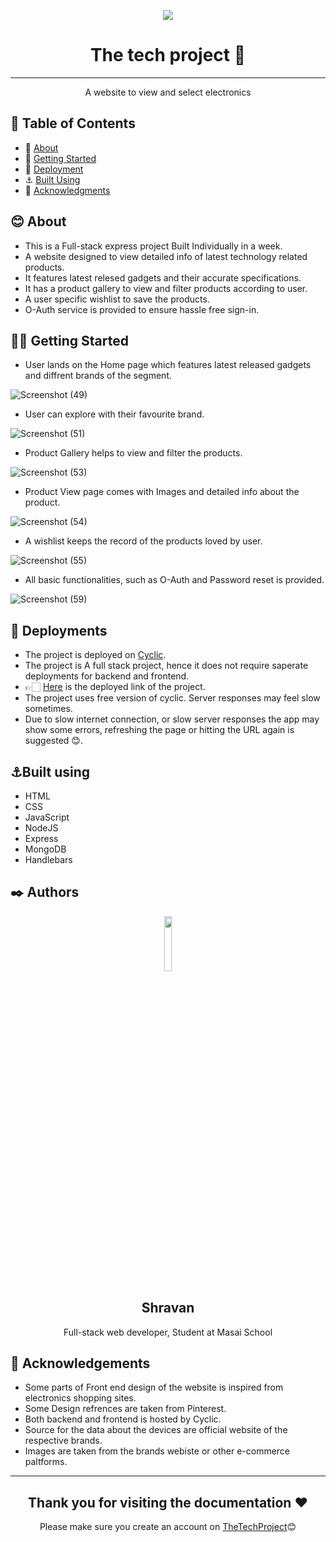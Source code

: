 <p align="center" >
<a href="https://thetechproject.cyclic.app/">
<img src='https://user-images.githubusercontent.com/112839752/235667033-81f38a24-4009-4803-a18b-aad9a2a984b6.png'>
</a>
</p>
<h1 align = "center">The tech project 📱</h1>

---

<p align="center">A website to view and select electronics</p>

## 📝 Table of Contents
- 🍃 [About](#about)
- 🎯 [Getting Started](#getting_started)
- 🌿 [Deployment](#deployment)
- ⚓ [Built Using](#built_using)
- 🎀 [Acknowledgments](#acknowledgement)

## 😊 About <a name = "about"></a>
- This is a Full-stack express project Built Individually in a week.
- A website designed to view detailed info of latest technology related products.
- It features latest relesed gadgets and their accurate specifications.
- It has a product gallery to view and filter products according to user.
- A user specific wishlist to save the products.
- O-Auth service is provided to ensure hassle free sign-in.

## ✌🏻 Getting Started <a name = "getting_started"></a>
- User lands on the Home page which features latest released gadgets and diffrent brands of the segment.
<p align="center">

![Screenshot (49)](https://user-images.githubusercontent.com/112839752/235671538-edbff320-0356-4353-b27a-1b651c71b21e.png)

</p>

- User can explore with their favourite brand.
<p align="center">

![Screenshot (51)](https://user-images.githubusercontent.com/112839752/235672320-8eb6c6fd-f60c-4aae-99b8-2dcfda7ff749.png)

</p>

- Product Gallery helps to view and filter the products.

<p>

![Screenshot (53)](https://user-images.githubusercontent.com/112839752/235672796-1f20bc7a-4376-4c32-a563-f0abd79f64c8.png)

</p>

- Product View page comes with Images and detailed info about the product.

<p>

![Screenshot (54)](https://user-images.githubusercontent.com/112839752/235673268-59a606ae-4e1e-408e-b658-669bdcb682e1.png)

</p>

- A wishlist keeps the record of the products loved by user.

<p>

![Screenshot (55)](https://user-images.githubusercontent.com/112839752/235673936-b4bd2978-fc15-4907-a9b0-0a6f4e2b9232.png)

</p>

- All basic functionalities, such as O-Auth and Password reset is provided.

<p>

![Screenshot (59)](https://user-images.githubusercontent.com/112839752/235674247-bc0b2838-0e70-4f64-ad3a-43aca5782288.png)

</p>

## 🌿 Deployments <a name="deployment"></a>

- The project is deployed on <a href="https://cyclic.sh" >Cyclic</a>.
- The project is A full stack project, hence it does not require saperate deployments for backend and frontend.
- 👉🏻 <a href="https://thetechproject.cyclic.app/" >Here</a> is the deployed link of the project.
- The project uses free version of cyclic. Server responses may feel slow sometimes.
- Due to slow internet connection, or slow server responses the app may show some errors, refreshing the page or hitting the URL again is suggested 😊.

## ⚓Built using <a name= "built_using" ></a>

- HTML
- CSS
- JavaScript
- NodeJS
- Express
- MongoDB
- Handlebars

## ✒️ Authors <a name="authors"></a>

<p align="center">
<img width= "15%" src = "https://user-images.githubusercontent.com/112839752/235676651-4769e82c-fbcf-4f3e-b545-c54c11963fcd.jpeg">
</p>

<h2 align="center" >Shravan</h2>
<p align="center" >Full-stack web developer, Student at Masai School</p>

## 🎯 Acknowledgements <a name="acknowledgement"></a>

- Some parts of Front end design of the website is inspired from electronics shopping sites.
- Some Design refrences are taken from Pinterest.
- Both backend and frontend is hosted by Cyclic.
- Source for the data about the devices are official website of the respective brands.
- Images are taken from the brands webiste or other e-commerce paltforms.

---

<h2 align="center" >Thank you for visiting the documentation ❤️</h2>
<p align="center" >Please make sure you create an account on <a href="https://thetechproject.cyclic.app" >TheTechProject</a>😊</p>
